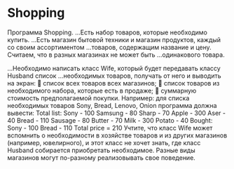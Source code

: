 # Shopping
Программа Shopping.
...Есть набор товаров, которые необходимо купить.
...Есть магазин бытовой техники и магазин продуктов, каждый со своим ассортиментом
...товаров, содержащим название и цену. Считаем, что в разных магазинах не может быть
...одинакового товара.

...Необходимо написать класс Wife, который будет передавать классу Husband список
...необходимых товаров, получать от него и выводить на экран:
 список всех товаров всех магазинов;
 список товаров из необходимого набора, которые есть в продаже;
 суммарную стоимость предполагаемой покупки.
Например: для списка необходимых товаров Sony, Bread, Lenovo, Onion программа
должна вывести:
Total list:
Sony - 100
Samsung - 80
Sharp - 70
Apple - 300
Aser - 40
Bread - 110
Sausage - 80
Butter - 70 
Milk - 300
Potato - 40
Bought:
Sony - 100
Bread - 110
Total price = 210
Учтите, что класс Wife может вспомнить о необходимости в хозяйстве товаров и из
других магазинов (например, ювелирного), и этот класс не хочет знать, где класс Husband
собирается приобретать необходимое. Разные виды магазинов могут по-разному
реализовывать свое поведение.
